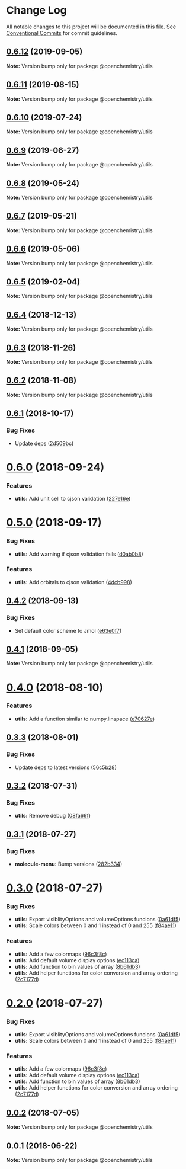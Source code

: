 # Change Log

All notable changes to this project will be documented in this file.
See [Conventional Commits](https://conventionalcommits.org) for commit guidelines.

## [0.6.12](https://github.com/OpenChemistry/oc-web-components/compare/@openchemistry/utils@0.6.11...@openchemistry/utils@0.6.12) (2019-09-05)

**Note:** Version bump only for package @openchemistry/utils





## [0.6.11](https://github.com/OpenChemistry/oc-web-components/compare/@openchemistry/utils@0.6.10...@openchemistry/utils@0.6.11) (2019-08-15)

**Note:** Version bump only for package @openchemistry/utils





## [0.6.10](https://github.com/OpenChemistry/oc-web-components/compare/@openchemistry/utils@0.6.9...@openchemistry/utils@0.6.10) (2019-07-24)

**Note:** Version bump only for package @openchemistry/utils





## [0.6.9](https://github.com/OpenChemistry/oc-web-components/compare/@openchemistry/utils@0.6.8...@openchemistry/utils@0.6.9) (2019-06-27)

**Note:** Version bump only for package @openchemistry/utils





## [0.6.8](https://github.com/OpenChemistry/oc-web-components/compare/@openchemistry/utils@0.6.7...@openchemistry/utils@0.6.8) (2019-05-24)

**Note:** Version bump only for package @openchemistry/utils





## [0.6.7](https://github.com/OpenChemistry/oc-web-components/compare/@openchemistry/utils@0.6.6...@openchemistry/utils@0.6.7) (2019-05-21)

**Note:** Version bump only for package @openchemistry/utils





## [0.6.6](https://github.com/OpenChemistry/oc-web-components/compare/@openchemistry/utils@0.6.5...@openchemistry/utils@0.6.6) (2019-05-06)

**Note:** Version bump only for package @openchemistry/utils





## [0.6.5](https://github.com/OpenChemistry/oc-web-components/compare/@openchemistry/utils@0.6.4...@openchemistry/utils@0.6.5) (2019-02-04)

**Note:** Version bump only for package @openchemistry/utils





## [0.6.4](https://github.com/OpenChemistry/oc-web-components/compare/@openchemistry/utils@0.6.3...@openchemistry/utils@0.6.4) (2018-12-13)

**Note:** Version bump only for package @openchemistry/utils





## [0.6.3](https://github.com/OpenChemistry/oc-web-components/compare/@openchemistry/utils@0.6.2...@openchemistry/utils@0.6.3) (2018-11-26)

**Note:** Version bump only for package @openchemistry/utils





## [0.6.2](https://github.com/OpenChemistry/oc-web-components/compare/@openchemistry/utils@0.6.1...@openchemistry/utils@0.6.2) (2018-11-08)

**Note:** Version bump only for package @openchemistry/utils





## [0.6.1](https://github.com/OpenChemistry/oc-web-components/compare/@openchemistry/utils@0.6.0...@openchemistry/utils@0.6.1) (2018-10-17)


### Bug Fixes

* Update deps ([2d509bc](https://github.com/OpenChemistry/oc-web-components/commit/2d509bc))





<a name="0.6.0"></a>
# [0.6.0](https://github.com/OpenChemistry/oc-web-components/compare/@openchemistry/utils@0.5.0...@openchemistry/utils@0.6.0) (2018-09-24)


### Features

* **utils:** Add unit cell to cjson validation ([227e16e](https://github.com/OpenChemistry/oc-web-components/commit/227e16e))




<a name="0.5.0"></a>
# [0.5.0](https://github.com/OpenChemistry/oc-web-components/compare/@openchemistry/utils@0.4.2...@openchemistry/utils@0.5.0) (2018-09-17)


### Bug Fixes

* **utils:** Add warning if cjson validation fails ([d0ab0b8](https://github.com/OpenChemistry/oc-web-components/commit/d0ab0b8))


### Features

* **utils:** Add orbitals to cjson validation ([4dcb998](https://github.com/OpenChemistry/oc-web-components/commit/4dcb998))




<a name="0.4.2"></a>
## [0.4.2](https://github.com/OpenChemistry/oc-web-components/compare/@openchemistry/utils@0.4.1...@openchemistry/utils@0.4.2) (2018-09-13)


### Bug Fixes

* Set default color scheme to Jmol ([e63e0f7](https://github.com/OpenChemistry/oc-web-components/commit/e63e0f7))




<a name="0.4.1"></a>
## [0.4.1](https://github.com/OpenChemistry/oc-web-components/compare/@openchemistry/utils@0.4.0...@openchemistry/utils@0.4.1) (2018-09-05)




**Note:** Version bump only for package @openchemistry/utils

<a name="0.4.0"></a>
# [0.4.0](https://github.com/OpenChemistry/oc-web-components/compare/@openchemistry/utils@0.3.3...@openchemistry/utils@0.4.0) (2018-08-10)


### Features

* **utils:** Add a function similar to numpy.linspace ([e70627e](https://github.com/OpenChemistry/oc-web-components/commit/e70627e))




<a name="0.3.3"></a>
## [0.3.3](https://github.com/OpenChemistry/oc-web-components/compare/@openchemistry/utils@0.3.2...@openchemistry/utils@0.3.3) (2018-08-01)


### Bug Fixes

* Update deps to latest versions ([56c5b28](https://github.com/OpenChemistry/oc-web-components/commit/56c5b28))




<a name="0.3.2"></a>
## [0.3.2](https://github.com/OpenChemistry/oc-web-components/compare/@openchemistry/utils@0.3.1...@openchemistry/utils@0.3.2) (2018-07-31)


### Bug Fixes

* **utils:** Remove debug ([08fa69f](https://github.com/OpenChemistry/oc-web-components/commit/08fa69f))




<a name="0.3.1"></a>
## [0.3.1](https://github.com/OpenChemistry/oc-web-components/compare/@openchemistry/utils@0.3.0...@openchemistry/utils@0.3.1) (2018-07-27)


### Bug Fixes

* **molecule-menu:** Bump versions ([282b334](https://github.com/OpenChemistry/oc-web-components/commit/282b334))




<a name="0.3.0"></a>
# [0.3.0](https://github.com/OpenChemistry/oc-web-components/compare/@openchemistry/utils@0.0.2...@openchemistry/utils@0.3.0) (2018-07-27)


### Bug Fixes

* **utils:** Export visiblityOptions and volumeOptions funcions ([0a61df5](https://github.com/OpenChemistry/oc-web-components/commit/0a61df5))
* **utils:** Scale colors between 0 and 1 instead of 0 and 255 ([f84ae11](https://github.com/OpenChemistry/oc-web-components/commit/f84ae11))


### Features

* **utils:** Add a few colormaps ([96c3f8c](https://github.com/OpenChemistry/oc-web-components/commit/96c3f8c))
* **utils:** Add default volume display options ([ec113ca](https://github.com/OpenChemistry/oc-web-components/commit/ec113ca))
* **utils:** Add function to bin values of array ([8b61db3](https://github.com/OpenChemistry/oc-web-components/commit/8b61db3))
* **utils:** Add helper functions for color conversion and array ordering ([2c7177d](https://github.com/OpenChemistry/oc-web-components/commit/2c7177d))




<a name="0.2.0"></a>
# [0.2.0](https://github.com/OpenChemistry/oc-web-components/compare/@openchemistry/utils@0.0.2...@openchemistry/utils@0.2.0) (2018-07-27)


### Bug Fixes

* **utils:** Export visiblityOptions and volumeOptions funcions ([0a61df5](https://github.com/OpenChemistry/oc-web-components/commit/0a61df5))
* **utils:** Scale colors between 0 and 1 instead of 0 and 255 ([f84ae11](https://github.com/OpenChemistry/oc-web-components/commit/f84ae11))


### Features

* **utils:** Add a few colormaps ([96c3f8c](https://github.com/OpenChemistry/oc-web-components/commit/96c3f8c))
* **utils:** Add default volume display options ([ec113ca](https://github.com/OpenChemistry/oc-web-components/commit/ec113ca))
* **utils:** Add function to bin values of array ([8b61db3](https://github.com/OpenChemistry/oc-web-components/commit/8b61db3))
* **utils:** Add helper functions for color conversion and array ordering ([2c7177d](https://github.com/OpenChemistry/oc-web-components/commit/2c7177d))




<a name="0.0.2"></a>
## [0.0.2](https://github.com/OpenChemistry/oc-web-components/compare/@openchemistry/utils@0.0.1...@openchemistry/utils@0.0.2) (2018-07-05)




**Note:** Version bump only for package @openchemistry/utils

<a name="0.0.1"></a>
## 0.0.1 (2018-06-22)




**Note:** Version bump only for package @openchemistry/utils
